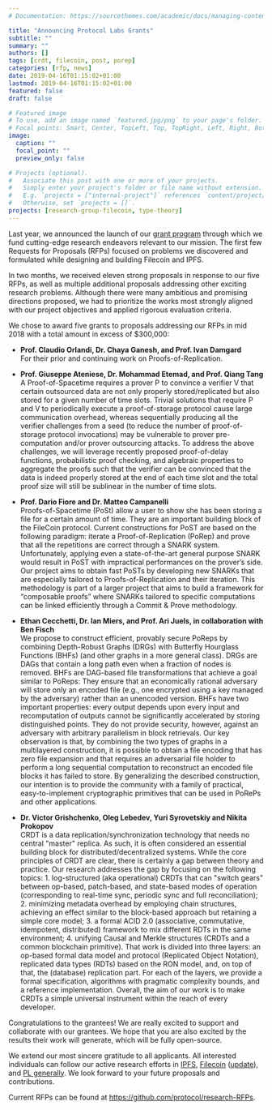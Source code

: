 ```yaml
---
# Documentation: https://sourcethemes.com/academic/docs/managing-content/

title: "Announcing Protocol Labs Grants"
subtitle: ""
summary: ""
authors: []
tags: [crdt, filecoin, post, porep]
categories: [rfp, news]
date: 2019-04-16T01:15:02+01:00
lastmod: 2019-04-16T01:15:02+01:00
featured: false
draft: false

# Featured image
# To use, add an image named `featured.jpg/png` to your page's folder.
# Focal points: Smart, Center, TopLeft, Top, TopRight, Left, Right, BottomLeft, Bottom, BottomRight.
image:
  caption: ""
  focal_point: ""
  preview_only: false

# Projects (optional).
#   Associate this post with one or more of your projects.
#   Simply enter your project's folder or file name without extension.
#   E.g. `projects = ["internal-project"]` references `content/project/deep-learning/index.md`.
#   Otherwise, set `projects = []`.
projects: [research-group-filecoin, type-theory]
---
```


Last year, we announced the launch of our [grant program](https://protocol.ai/blog/ann-research-rfp/) through which we fund cutting-edge research endeavors relevant to our mission.  The first few Requests for Proposals (RFPs) focused on problems we discovered and formulated while designing and building Filecoin and IPFS.  

In two months, we received eleven strong proposals in response to our five RFPs, as well as multiple additional proposals addressing other exciting research problems.   Although there were many ambitious and promising directions proposed, we had to prioritize the works most strongly aligned with our project objectives and applied rigorous evaluation criteria.

We chose to award five grants to proposals addressing our RFPs in mid 2018 with a total amount in excess of $300,000:

- **Prof. Claudio Orlandi, Dr. Chaya Ganesh, and Prof.  Ivan Damgard**  
 For their prior and continuing work on Proofs-of-Replication.

- **Prof. Giuseppe Ateniese, Dr. Mohammad Etemad, and Prof. Qiang Tang**  
 A Proof-of-Spacetime requires a prover P to convince a verifier V that certain outsourced data are not only properly stored/replicated but also stored for a given number of time slots. Trivial solutions that require P and V to periodically execute a proof-of-storage protocol cause large communication overhead, whereas sequentially producing all the verifier challenges from a seed (to reduce the number of proof-of-storage protocol invocations) may be vulnerable to prover pre-computation and/or prover outsourcing attacks. To address the above challenges, we will leverage recently proposed proof-of-delay functions, probabilistic proof checking, and algebraic properties to aggregate the proofs such that the verifier can be convinced that the data is indeed properly stored at the end of each time slot and the total proof size will still be sublinear in the number of time slots.

- **Prof. Dario Fiore and Dr. Matteo Campanelli**  
 Proofs-of-Spacetime (PoSt) allow a user to show she has been storing a file for a certain amount of time. They are an important building block of the FileCoin protocol. Current constructions for PoST are based on the following paradigm: iterate a Proof-of-Replication (PoRep) and prove that all the repetitions  are correct through a SNARK system. Unfortunately, applying even a state-of-the-art general purpose SNARK would result in PoST with impractical performances on the prover’s side.  Our project aims to obtain fast PoSTs by developing new SNARKs that are especially tailored to Proofs-of-Replication and their iteration. This methodology is part of a larger project that aims to build a framework for “composable proofs” where SNARKs tailored to specific computations can be linked efficiently through a Commit & Prove methodology.

- **Ethan Cecchetti, Dr. Ian Miers, and Prof. Ari Juels, in collaboration with Ben Fisch**  
 We propose to construct efficient, provably secure PoReps by combining Depth-Robust Graphs (DRGs) with Butterfly Hourglass Functions (BHFs) (and other graphs in a more general class). DRGs are DAGs that contain a long path even when a fraction of nodes is removed. BHFs are DAG-based file transformations that achieve a goal similar to PoReps: They ensure that an economically rational adversary will store only an encoded file (e.g., one encrypted using a key managed by the adversary) rather than an unencoded version. BHFs have two important properties: every output depends upon every input and recomputation of outputs cannot be significantly accelerated by storing distinguished points. They do not provide security, however, against an adversary with arbitrary parallelism in block retrievals. Our key observation is that, by combining the two types of graphs in a multilayered construction, it is possible to obtain a file encoding that has zero file expansion and that requires an adversarial file holder to perform a long sequential computation to reconstruct an encoded file blocks it has failed to store. By generalizing the described construction, our intention is to provide the community with a family of practical, easy-to-implement cryptographic primitives that can be used in PoRePs and other applications.

- **Dr. Victor Grishchenko, Oleg Lebedev, Yuri Syrovetskiy and Nikita Prokopov**  
 CRDT is a data replication/synchronization technology that needs no central "master" replica. As such, it is often considered an essential building block for distributed/decentralized systems. While the core principles of CRDT are clear, there is certainly a gap between theory and practice. Our research addresses the gap by focusing on the following topics: 1. log-structured (aka operational) CRDTs that can "switch gears" between op-based, patch-based, and state-based modes of operation (corresponding to real-time sync, periodic sync and full reconciliation); 2. minimizing metadata overhead by employing chain structures, achieving an effect similar to the block-based approach but retaining a simple core model; 3. a formal ACID 2.0 (associative, commutative, idempotent, distributed) framework to mix different RDTs in the same environment; 4. unifying Causal and Merkle structures (CRDTs and a common blockchain primitive). That work is divided into three layers: an op-based formal data model and protocol (Replicated Object Notation), replicated data types (RDTs) based on the RON model, and, on top of that, the (database) replication part. For each of the layers, we provide a formal specification, algorithms with pragmatic complexity bounds, and a reference implementation. Overall, the aim of our work is to make CRDTs a simple universal instrument within the reach of every developer.

Congratulations to the grantees!  We are really excited to support and collaborate with our grantees. We hope that you are also excited by the results their work will generate, which will be fully open-source.

We extend our most sincere gratitude to all applicants. All interested individuals can follow our active research efforts in [IPFS](https://github.com/ipfs/research), [Filecoin](https://github.com/filecoin-project/research) ([update](https://filecoin.io/blog/update-2018-q3-q4/#4-filecoin-research-update)), and [PL generally](https://github.com/protocol/research). We look forward to your future proposals and contributions.

Current RFPs can be found at https://github.com/protocol/research-RFPs.

